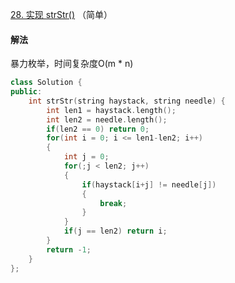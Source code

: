 [28. 实现 strStr()](https://leetcode-cn.com/problems/implement-strstr/) （简单）

#### 解法

暴力枚举，时间复杂度O(m * n)

```C++
class Solution {
public:
    int strStr(string haystack, string needle) {
        int len1 = haystack.length();
        int len2 = needle.length();
        if(len2 == 0) return 0;
        for(int i = 0; i <= len1-len2; i++)
        {
            int j = 0;
            for(;j < len2; j++)
            {
                if(haystack[i+j] != needle[j])
                {
                    break;
                }
            }
            if(j == len2) return i;
        }
        return -1;
    }
};
```